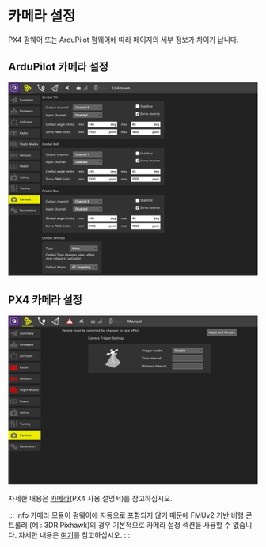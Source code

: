 # 카메라 설정

PX4 펌웨어 또는 ArduPilot 펌웨어에 따라 페이지의 세부 정보가 차이가 납니다.

## ArduPilot 카메라 설정

![](../../../assets/setup/ardupilot_camera.jpg)

## PX4 카메라 설정

![PX4 카메라 설정](../../../assets/setup/px4_camera.jpg)

자세한 내용은 [카메라](http://docs.px4.io/master/en/peripherals/camera.html)(PX4 사용 설명서)를 참고하십시오.

::: info
카메라 모듈이 펌웨어에 자동으로 포함되지 않기 때문에 FMUv2 기반 비행 콘트롤러 (예 : 3DR Pixhawk)의 경우 기본적으로 카메라 설정 섹션을 사용할 수 없습니다. 자세한 내용은 [여기](http://docs.px4.io/master/en/advanced_config/parameters.html#parameter-not-in-firmware)를 참고하십시오.
:::

